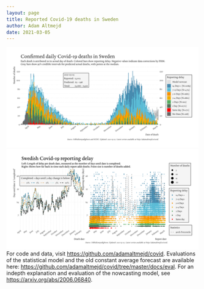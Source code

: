 ```yaml
---
layout: page
title: Reported Covid-19 deaths in Sweden
author: Adam Altmejd
date: 2021-03-05
---
```


![Graph of Swedish Covid-19 deaths with reporting delay.](deaths_lag_sweden_2021-03-05.png "Swedish Covid-19 deaths.")
![Graph of Swedish Covid-19 reporting delay in daily deaths.](lag_trend_sweden_2021-03-05.png "Trend in Swedish Covid-19 mortality reporting delay.")
For code and data, visit <https://github.com/adamaltmejd/covid>.
Evaluations of the statistical model and the old constant average forecast are available here: <https://github.com/adamaltmejd/covid/tree/master/docs/eval>.
For an indepth explanation and evaluation of the nowcasting model, see <https://arxiv.org/abs/2006.06840>.

